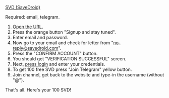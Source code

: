 [SVD (SaveDroid)](https://ico.savedroid.com/?ref=cd5834f4-f5ea-48e4-85f0-ae2b6c03a05e)

Required: email, telegram.

1. [Open the URL.](https://ico.savedroid.com/?ref=cd5834f4-f5ea-48e4-85f0-ae2b6c03a05e) 
2. Press the orange button "Signup and stay tuned". 
3. Enter email and password. 
4. Now go to your email and check for letter from "no-reply@savedroid.com". 
5. Press the "CONFIRM ACCOUNT" button. 
6. You should get "VERIFICATION SUCCESSFUL" screen. 
7. Next, [press login](https://ico.savedroid.com/sale/#login) and enter your credentials.
8. To get 100 free SVD press "Join Telegram" yellow button. 
9. Join channel, get back to the website and type-in the username (without "@"). 

That's all. Here's your 100 SVD!

